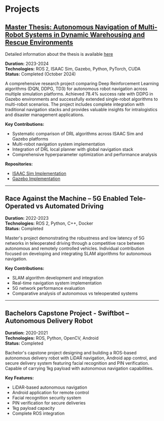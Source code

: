 # Projects

## [Master Thesis: Autonomous Navigation of Multi-Robot Systems in Dynamic Warehousing and Rescue Environments](master_thesis.md)

Detailed information about the thesis is available [here](master_thesis.md)

**Duration:** 2023-2024  
**Technologies:** ROS 2, ISAAC Sim, Gazebo, Python, PyTorch, CUDA  
**Status:** Completed (October 2024)

A comprehensive research project comparing Deep Reinforcement Learning algorithms (DQN, DDPG, TD3) for autonomous robot navigation across multiple simulation platforms. Achieved 78.4% success rate with DDPG in Gazebo environments and successfully extended single-robot algorithms to multi-robot scenarios. The project includes complete integration with traditional navigation stacks and provides valuable insights for intralogistics and disaster management applications.

**Key Contributions:**
- Systematic comparison of DRL algorithms across ISAAC Sim and Gazebo platforms
- Multi-robot navigation system implementation
- Integration of DRL local planner with global navigation stack
- Comprehensive hyperparameter optimization and performance analysis

**Repositories:**
- [ISAAC Sim Implementation](https://github.com/sameeranees/RL_Multi_Robot)
- [Gazebo Implementation](https://github.com/sameeranees/DRL_robot_navigation_ros2)

---

## Race Against the Machine – 5G Enabled Tele-Operated vs Automated Driving

**Duration:** 2022-2023  
**Technologies:** ROS 2, Python, C++, Docker  
**Status:** Completed

Master's project demonstrating the robustness and low latency of 5G networks in teleoperated driving through a competitive race between autonomous and remotely controlled vehicles. Individual contribution focused on developing and integrating SLAM algorithms for autonomous navigation.

**Key Contributions:**
- SLAM algorithm development and integration
- Real-time navigation system implementation
- 5G network performance evaluation
- Comparative analysis of autonomous vs teleoperated systems

---

## Bachelors Capstone Project - Swiftbot – Autonomous Delivery Robot

**Duration:** 2020-2021  
**Technologies:** ROS, Python, OpenCV, Android  
**Status:** Completed

Bachelor's capstone project designing and building a ROS-based autonomous delivery robot with LiDAR navigation, Android app control, and secure delivery system featuring facial recognition and PIN verification. Capable of carrying 1kg payload with autonomous navigation capabilities.

**Key Features:**
- LiDAR-based autonomous navigation
- Android application for remote control
- Facial recognition security system
- PIN verification for secure deliveries
- 1kg payload capacity
- Complete ROS integration
